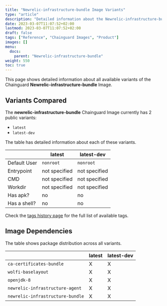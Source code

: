```yaml
---
title: "Newrelic-infrastructure-bundle Image Variants"
type: "article"
description: "Detailed information about the Newrelic-infrastructure-bundleChainguard Image variants"
date: 2023-03-07T11:07:52+02:00
lastmod: 2023-03-07T11:07:52+02:00
draft: false
tags: ["Reference", "Chainguard Images", "Product"]
images: []
menu:
  docs:
    parent: "Newrelic-infrastructure-bundle"
weight: 550
toc: true
---
```


This page shows detailed information about all available variants of the Chainguard **Newrelic-infrastructure-bundle** Image.

## Variants Compared
The **newrelic-infrastructure-bundle** Chainguard Image currently has 2 public variants: 

- `latest`
- `latest-dev`

The table has detailed information about each of these variants.

|              | latest        | latest-dev    |
|--------------|---------------|---------------|
| Default User | `nonroot`     | `nonroot`     |
| Entrypoint   | not specified | not specified |
| CMD          | not specified | not specified |
| Workdir      | not specified | not specified |
| Has apk?     | no            | no            |
| Has a shell? | no            | no            |

Check the [tags history page](/chainguard/chainguard-images/reference/newrelic-infrastructure-bundle/tags_history/) for the full list of available tags.
## Image Dependencies
The table shows package distribution across all variants.

|                                  | latest | latest-dev |
|----------------------------------|--------|------------|
| `ca-certificates-bundle`         | X      | X          |
| `wolfi-baselayout`               | X      | X          |
| `openjdk-8`                      | X      | X          |
| `newrelic-infrastructure-agent`  | X      | X          |
| `newrelic-infrastructure-bundle` | X      | X          |
